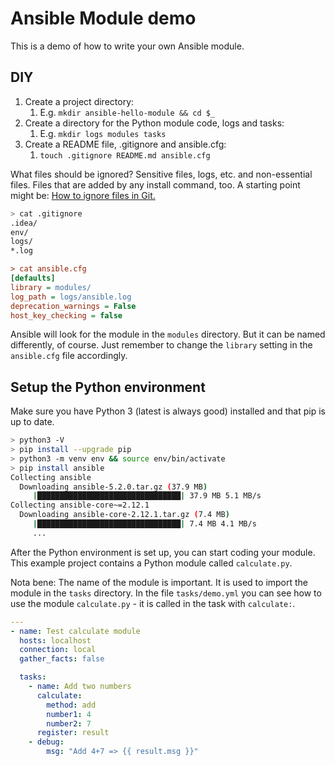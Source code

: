 # Ansible Module demo
This is a demo of how to write your own Ansible module.

## DIY
 1. Create a project directory:
    1. E.g. `mkdir ansible-hello-module && cd $_`
 2. Create a directory for the Python module code, logs and tasks:
    1. E.g. `mkdir logs modules tasks`
 3. Create a README file, .gitignore and ansible.cfg:
    1. `touch .gitignore README.md ansible.cfg`

What files should be ignored? Sensitive files, logs, etc. and non-essential files. Files that are added by any install command, too.
A starting point might be: [How to ignore files in Git.](https://linuxize.com/post/gitignore-ignoring-files-in-git/)

```bash
> cat .gitignore
.idea/
env/
logs/
*.log
```

```ini
> cat ansible.cfg
[defaults]
library = modules/
log_path = logs/ansible.log
deprecation_warnings = False
host_key_checking = false
```
Ansible will look for the module in the `modules` directory. But it can be named differently, of course. Just remember to change the `library` setting in the `ansible.cfg` file accordingly.

## Setup the Python environment

Make sure you have Python 3 (latest is always good) installed and that pip is up to date.

```bash
> python3 -V
> pip install --upgrade pip
> python3 -m venv env && source env/bin/activate
> pip install ansible
Collecting ansible
  Downloading ansible-5.2.0.tar.gz (37.9 MB)
     |████████████████████████████████| 37.9 MB 5.1 MB/s
Collecting ansible-core~=2.12.1
  Downloading ansible-core-2.12.1.tar.gz (7.4 MB)
     |████████████████████████████████| 7.4 MB 4.1 MB/s
     ...
```

After the Python environment is set up, you can start coding your module. This example project contains a Python module called `calculate.py`. 

Nota bene: The name of the module is important. It is used to import the module in the `tasks` directory. 
In the file `tasks/demo.yml` you can see how to use the module `calculate.py` - it is called in the task with `calculate:`.

```yaml
---
- name: Test calculate module
  hosts: localhost
  connection: local
  gather_facts: false

  tasks:
    - name: Add two numbers
      calculate:
        method: add
        number1: 4
        number2: 7
      register: result
    - debug:
        msg: "Add 4+7 => {{ result.msg }}"
```

